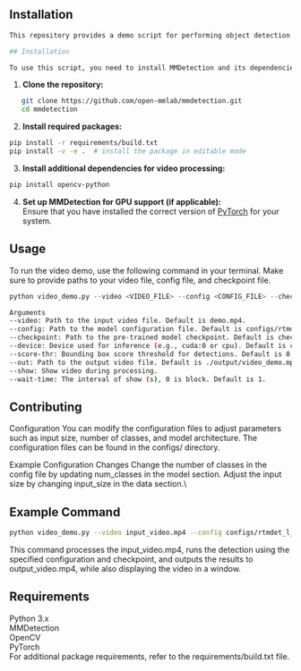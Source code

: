 
## Installation


```bash
This repository provides a demo script for performing object detection on video files using the MMDetection framework. The script allows you to specify a video file, configuration file, and a checkpoint file to detect objects in the video frames and optionally save the output to a new video file or display it in a window.

## Installation

To use this script, you need to install MMDetection and its dependencies. Follow these steps to set up the environment:

```
1. **Clone the repository:**

```bash
   git clone https://github.com/open-mmlab/mmdetection.git
   cd mmdetection
```
2. **Install required packages:**
```bash
pip install -r requirements/build.txt
pip install -v -e .  # install the package in editable mode
```
3. **Install additional dependencies for video processing:**

```bash
pip install opencv-python
```
4. **Set up MMDetection for GPU support (if applicable):**\
Ensure that you have installed the correct version of [PyTorch](https://pytorch.org/get-started/previous-versions/) for your system.

## Usage

To run the video demo, use the following command in your terminal. Make sure to provide paths to your video file, config file, and checkpoint file.

```python
python video_demo.py --video <VIDEO_FILE> --config <CONFIG_FILE> --checkpoint <CHECKPOINT_FILE> --out <OUTPUT_FILE>
```
```bash
Arguments
--video: Path to the input video file. Default is demo.mp4.
--config: Path to the model configuration file. Default is configs/rtmdet_l_8xb32-300e_coco.py.
--checkpoint: Path to the pre-trained model checkpoint. Default is checkpoints/rtmdet_l_8xb32-300e_coco_20220719_112030-5a0be7c4.pth.
--device: Device used for inference (e.g., cuda:0 or cpu). Default is cuda:0.
--score-thr: Bounding box score threshold for detections. Default is 0.3.
--out: Path to the output video file. Default is ./output/video_demo.mp4.
--show: Show video during processing.
--wait-time: The interval of show (s), 0 is block. Default is 1.
```

## Contributing

Configuration
You can modify the configuration files to adjust parameters such as input size, number of classes, and model architecture. The configuration files can be found in the configs/ directory.

Example Configuration Changes
Change the number of classes in the config file by updating num_classes in the model section.
Adjust the input size by changing input_size in the data section.\


## Example Command
```bash
python video_demo.py --video input_video.mp4 --config configs/rtmdet_l_8xb32-300e_coco.py --checkpoint checkpoints/rtmdet_l_8xb32-300e_coco_20220719_112030-5a0be7c4.pth --out output_video.mp4 --show
```

This command processes the input_video.mp4, runs the detection using the specified configuration and checkpoint, and outputs the results to output_video.mp4, while also displaying the video in a window.
## Requirements

Python 3.x\
MMDetection \
OpenCV \
PyTorch\
For additional package requirements, refer to the requirements/build.txt file.
